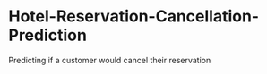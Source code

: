 # Hotel-Reservation-Cancellation-Prediction
Predicting if a customer would cancel their reservation

